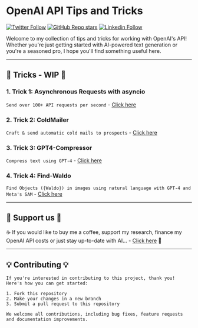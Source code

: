 # OpenAI API Tips and Tricks
[![Twitter Follow](https://img.shields.io/twitter/follow/itamargolan?style=social)](https://twitter.com/ItakGol)
[![GitHub Repo stars](https://img.shields.io/github/stars/itamargol/openai?style=social)](https://github.com/itamargol/openai/stargazers)
[![Linkedin Follow](https://img.shields.io/badge/LinkedIn-0077B5?style=for-the-badge&logo=linkedin&logoColor=white)](https://www.linkedin.com/in/itamar-g1/)


Welcome to my collection of tips and tricks for working with OpenAI's API! Whether you're just getting started with AI-powered text generation or you're a seasoned pro, I hope you'll find something useful here.

<hr/>

## 🔴 Tricks - WIP 🔴
### **1. Trick 1:** Asynchronous Requests with asyncio

```Send over 100+ API requests per second``` - [Click here](https://github.com/itamargol/openai/blob/main/async_openai_requests.py)

### **2. Trick 2:** ColdMailer

```Craft & send automatic cold mails to prospects``` - [Click here](https://github.com/itamargol/openai/blob/main/cold_mailer.py)

### **3. Trick 3:** GPT4-Compressor

```Compress text using GPT-4``` - [Click here](https://github.com/itamargol/openai/blob/main/gpt4_compression.md)

### **4. Trick 4:** Find-Waldo

```Find Objects ({Waldo}) in images using natural language with GPT-4 and Meta's SAM``` - [Click here](https://github.com/itamargol/openai/blob/main/find_waldo.py)

<hr/>

## 💖 Support us 💖 

☕️ If you would like to buy me a coffee, support my research, finance my OpenAI API costs or just stay up-to-date with AI... - [Click here](https://github.com/itamargol/openai) 🤖

<hr/>

## 💡 Contributing 💡
```
If you're interested in contributing to this project, thank you! Here's how you can get started:

1. Fork this repository
2. Make your changes in a new branch
3. Submit a pull request to this repository

We welcome all contributions, including bug fixes, feature requests and documentation improvements.
```

